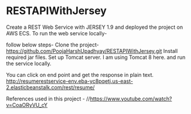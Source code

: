 # RESTAPIWithJersey
Create a REST Web Service with JERSEY 1.9 and deployed the project on AWS ECS.
To run the web service locally- 

follow below steps- 
Clone the project- https://github.com/PoojaHarshUpadhyay/RESTAPIWithJersey.git
Install required jar files. 
Set up Tomcat server. I am using Tomcat 8 here.
and run the service locally. 

You can click on end point and get the response in plain text.
http://resumerestservice-env.eba-yc8pqetj.us-east-2.elasticbeanstalk.com/rest/resume/ 


References used in this project - 
//https://www.youtube.com/watch?v=CoaORyVU_cY
